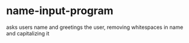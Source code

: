 # name-input-program
 asks users  name and greetings the user, removing whitespaces in name and capitalizing it
